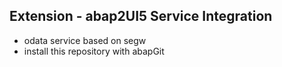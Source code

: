 ## Extension - abap2UI5 Service Integration

* odata service based on segw
* install this repository with abapGit
